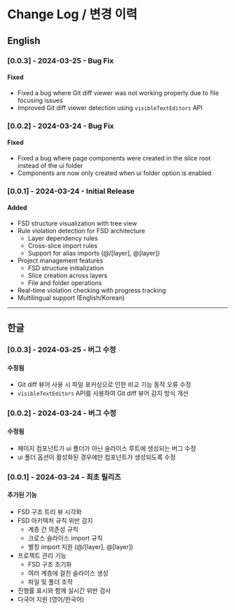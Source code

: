 # Change Log / 변경 이력

## English

### [0.0.3] - 2024-03-25 - Bug Fix

#### Fixed

- Fixed a bug where Git diff viewer was not working properly due to file focusing issues
- Improved Git diff viewer detection using `visibleTextEditors` API

### [0.0.2] - 2024-03-24 - Bug Fix

#### Fixed

- Fixed a bug where page components were created in the slice root instead of the ui folder
- Components are now only created when ui folder option is enabled

### [0.0.1] - 2024-03-24 - Initial Release

#### Added

- FSD structure visualization with tree view
- Rule violation detection for FSD architecture
  - Layer dependency rules
  - Cross-slice import rules
  - Support for alias imports (@/[layer], @[layer])
- Project management features
  - FSD structure initialization
  - Slice creation across layers
  - File and folder operations
- Real-time violation checking with progress tracking
- Multilingual support (English/Korean)

---

## 한글

### [0.0.3] - 2024-03-25 - 버그 수정

#### 수정됨

- Git diff 뷰어 사용 시 파일 포커싱으로 인한 비교 기능 동작 오류 수정
- `visibleTextEditors` API를 사용하여 Git diff 뷰어 감지 방식 개선

### [0.0.2] - 2024-03-24 - 버그 수정

#### 수정됨

- 페이지 컴포넌트가 ui 폴더가 아닌 슬라이스 루트에 생성되는 버그 수정
- ui 폴더 옵션이 활성화된 경우에만 컴포넌트가 생성되도록 수정

### [0.0.1] - 2024-03-24 - 최초 릴리즈

#### 추가된 기능

- FSD 구조 트리 뷰 시각화
- FSD 아키텍처 규칙 위반 감지
  - 계층 간 의존성 규칙
  - 크로스 슬라이스 import 규칙
  - 별칭 import 지원 (@/[layer], @[layer])
- 프로젝트 관리 기능
  - FSD 구조 초기화
  - 여러 계층에 걸친 슬라이스 생성
  - 파일 및 폴더 조작
- 진행률 표시와 함께 실시간 위반 검사
- 다국어 지원 (영어/한국어)
